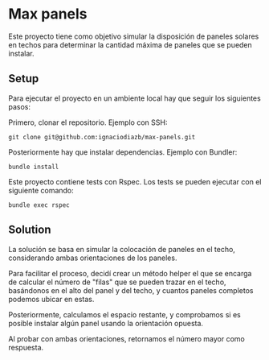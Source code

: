 # Max panels

Este proyecto tiene como objetivo simular la disposición de paneles solares en techos para determinar la cantidad máxima de paneles que se pueden instalar.

## Setup

Para ejecutar el proyecto en un ambiente local hay que seguir los siguientes pasos:

Primero, clonar el repositorio. Ejemplo con SSH:

```
git clone git@github.com:ignaciodiazb/max-panels.git
```

Posteriormente hay que instalar dependencias. Ejemplo con Bundler:

```
bundle install
```

Este proyecto contiene tests con Rspec. Los tests se pueden ejecutar con el siguiente comando:

```
bundle exec rspec
```

## Solution

La solución se basa en simular la colocación de paneles en el techo, considerando ambas orientaciones de los paneles.

Para facilitar el proceso, decidí crear un método helper el que se encarga de calcular el número de "filas" que se pueden trazar en el techo, basándonos en el alto del panel y del techo, y cuantos paneles completos podemos ubicar en estas.

Posteriormente, calculamos el espacio restante, y comprobamos si es posible instalar algún panel usando la orientación opuesta.

Al probar con ambas orientaciones, retornamos el número mayor como respuesta.
